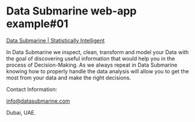 # Data Submarine web-app example#01


[Data Submarine | Statistically Intelligent](http://www.datasubmarine.com)

In Data Submarine we inspect, clean, transform and model your Data with the goal of discovering useful information that would help you in the process of Decision-Making.
As we always repeat in Data Submarine knowing how to properly handle the data analysis will allow you to get the most from your data and make the right decisions.

Contact Information:

info@datasubmarine.com

Dubai, UAE.
